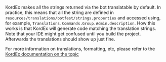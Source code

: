 KordEx makes all the strings returned via the bot translatable by default. In practice, this means
that all the string are defined in `resources/translations/botfest/strings.properties` and accessed using, for example,
`Translations.Commands.Group.Admin.description`. How this works is that KordEx will generate
code matching the translation strings. Note that your IDE might get confused until you build the project. Afterwards the
translations should show up just fine.

For more information on translations, formatting, etc, please refer to
the [KordEx documentation on the topic](https://docs.kordex.dev/internationalization.html)
